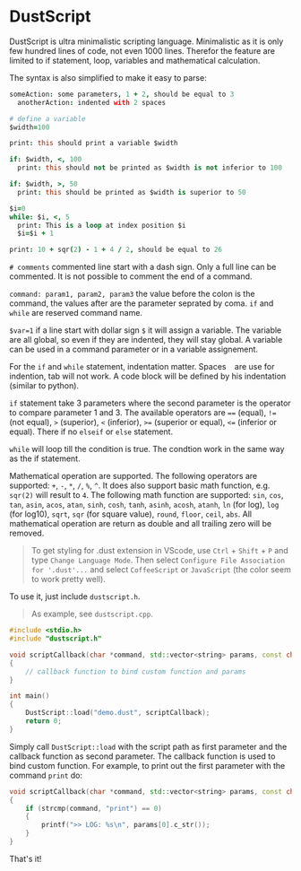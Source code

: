 # DustScript

DustScript is ultra minimalistic scripting language. Minimalistic as it is only few hundred lines of code, not even 1000 lines. Therefor the feature are limited to if statement, loop, variables and mathematical calculation. 

The syntax is also simplified to make it easy to parse:

```coffee
someAction: some parameters, 1 + 2, should be equal to 3
  anotherAction: indented with 2 spaces

# define a variable
$width=100

print: this should print a variable $width

if: $width, <, 100
  print: this should not be printed as $width is not inferior to 100

if: $width, >, 50
  print: this should be printed as $width is superior to 50

$i=0
while: $i, <, 5
  print: This is a loop at index position $i
  $i=$i + 1

print: 10 + sqr(2) - 1 + 4 / 2, should be equal to 26
```

`# comments` commented line start with a dash sign. Only a full line can be commented. It is not possible to comment the end of a command.

`command: param1, param2, param3` the value before the colon is the command, the values after are the parameter seprated by coma. `if` and `while` are reserved command name.

`$var=1` if a line start with dollar sign `$` it will assign a variable. The variable are all global, so even if they are indented, they will stay global. A variable can be used in a command parameter or in a variable assignement.

For the `if` and `while` statement, indentation matter. Spaces ` ` are use for indention, tab will not work. A code block will be defined by his indentation (similar to python).

`if` statement take 3 parameters where the second parameter is the operator to compare parameter 1 and 3. The available operators are `==` (equal), `!=` (not equal), `>` (superior), `<` (inferior), `>=` (superior or equal), `<=` (inferior or equal). There if no `elseif` or `else` statement.

`while` will loop till the condition is true. The condtion work in the same way as the if statement.

Mathematical operation are supported. The following operators are supported: `+`, `-`, `*`, `/`, `%`, `^`. It does also support basic math function, e.g. `sqr(2)` will result to `4`. The following math function are supported: `sin`, `cos`, `tan`, `asin`, `acos`, `atan`, `sinh`, `cosh`, `tanh`, `asinh`, `acosh`, `atanh`, `ln` (for log), `log` (for log10), `sqrt`, `sqr` (for square value), `round`, `floor`, `ceil`, `abs`. All mathematical operation are return as double and all trailing zero will be removed.

> To get styling for .dust extension in VScode, use `Ctrl` + `Shift` + `P` and type `Change Language Mode`. Then select `Configure File Association for '.dust'...` and select `CoffeeScript` or `JavaScript` (the color seem to work pretty well).

To use it, just include `dustscript.h`. 

> As example, see `dustscript.cpp`.

```cpp
#include <stdio.h>
#include "dustscript.h"

void scriptCallback(char *command, std::vector<string> params, const char *filename, uint16_t indentation)
{
    // callback function to bind custom function and params
}

int main()
{
    DustScript::load("demo.dust", scriptCallback);
    return 0;
}
```

Simply call `DustScript::load` with the script path as first parameter and the callback function as second parameter. The callback function is used to bind custom function. For example, to print out the first parameter with the command `print` do:

```cpp
void scriptCallback(char *command, std::vector<string> params, const char *filename, uint16_t indentation)
{
    if (strcmp(command, "print") == 0)
    {
        printf(">> LOG: %s\n", params[0].c_str());
    }
}
```

That's it!